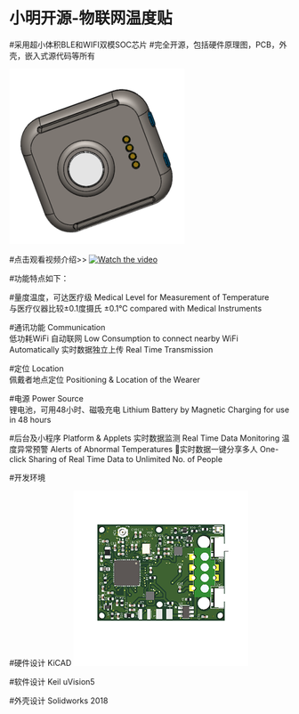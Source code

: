 # 小明开源-物联网温度贴
#采用超小体积BLE和WIFI双模SOC芯片
#完全开源，包括硬件原理图，PCB，外壳，嵌入式源代码等所有

![image](Images/温度贴反面.png)

#点击观看视频介绍>>
[![Watch the video](https://i9.ytimg.com/vi/xRjZt0CQz3k/mq2.jpg?sqp=COy_3Y8G&rs=AOn4CLDVmi27AW05GaNaJGtqCj6CXry_cg)](https://youtu.be/xRjZt0CQz3k)

#功能特点如下：

#量度温度，可达医疗级
Medical Level for Measurement of Temperature	
与医疗仪器比较±0.1度摄氏
±0.1℃ compared with Medical Instruments

#通讯功能
Communication	
低功耗WiFi 自动联网
Low Consumption to connect nearby WiFi Automatically
实时数据独立上传
Real Time Transmission

#定位
Location	
佩戴者地点定位
Positioning & Location of the Wearer

#电源
Power Source	
锂电池，可用48小时、磁吸充电
Lithium Battery by Magnetic Charging for use in 48 hours

#后台及小程序
Platform & Applets
实时数据监测
Real Time Data Monitoring
温度异常预警
Alerts of Abnormal Temperatures
实时数据一键分享多人
One-click Sharing of Real Time Data to Unlimited No. of People

#开发环境

#硬件设计
KiCAD
![image](Images/温度贴PCB.png)

#软件设计
Keil uVision5

#外壳设计
Solidworks 2018
